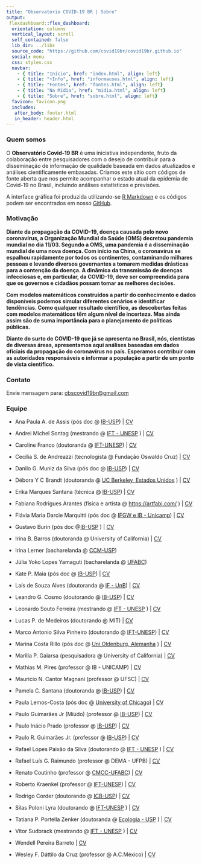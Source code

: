 ```yaml
---
title: "Observatório COVID-19 BR | Sobre"
output: 
 flexdashboard::flex_dashboard:
  orientation: columns
  vertical_layout: scroll
  self_contained: false
  lib_dir: ../libs
  source_code: "https://github.com/covid19br/covid19br.github.io"
  social: menu
  css: styles.css
  navbar:
    - { title: "Início", href: "index.html", align: left}
    - { title: "+Info", href: "informacoes.html", align: left}
    - { title: "Fontes", href: "fontes.html", align: left}
    - { title: "Na Mídia", href: "midia.html", align: left}
    - { title: "Sobre", href: "sobre.html", align: left}
  favicon: favicon.png
  includes:
   after_body: footer.html
   in_header: header.html
---
```


### Quem somos

O **Observatório Covid-19 BR** é uma iniciativa independente, fruto da
colaboração entre pesquisadores com o desejo de contribuir para a
disseminação de informação de qualidade baseada em dados atualizados e
análises cientificamente embasadas. Criamos este sítio com códigos de
fonte aberta que nos permite acompanhar o estado atual da epidemia de
Covid-19 no Brasil, incluindo análises estatísticas e previsões.


A interface gráfica foi produzida utilizando-se [R
Markdown](https://rmarkdown.rstudio.com/) e os códigos podem ser
encontrados em nosso [GitHub](https://github.com/covid19br/covid19BR).


### Motivação

<b>Diante da propagação da COVID-19, doença causada pelo novo
coronavírus, a Organização Mundial da Saúde (OMS) decretou pandemia
mundial no dia 11/03. Segundo a OMS, uma pandemia é a disseminação
mundial de uma nova doença. Com início na China, o coronavírus se
espalhou rapidamente por todos os continentes, contaminando milhares
pessoas e levando diversos governantes a tomarem medidas drásticas
para a contenção da doença. A dinâmica da transmissão de doenças
infecciosas e, em particular, da COVID-19, deve ser compreendida para
que os governos e cidadãos possam tomar as melhores decisões. 

Com modelos matemáticos construídos a partir do conhecimento e dados
disponíveis podemos simular diferentes cenários e identificar
tendências. Como qualquer resultado científico, as descobertas feitas
com modelos matemáticos têm algum nível de incerteza. Mas ainda assim
são de suma importância para o planejamento de políticas
públicas. 

Diante do surto de COVID-19 que já se apresenta no Brasil,
nós, cientistas de diversas áreas, apresentamos aqui análises baseadas
em dados oficiais da propagação do coronavírus no país. Esperamos
contribuir com as autoridades responsáveis e informar a população a
partir de um ponto de vista científico.</b>

<p>

</p>

### Contato
 
Envie mensagem para: obscovid19br@gmail.com


### Equipe

* Ana Paula A. de Assis (pós doc @ [IB-USP](http://ecologia.ib.usp.br/let/)) | [CV](http://lattes.cnpq.br/1901397112835628)

* Andrei Michel Sontag (mestrando @ [IFT - UNESP](https://www.ift.unesp.br/) ) | [CV](http://lattes.cnpq.br/1738716619940707)
	
* Caroline Franco (doutoranda @ [IFT-UNESP](https://www.ift.unesp.br/)) | [CV](http://lattes.cnpq.br/1810788882318135)

* Cecília S. de Andreazzi (tecnologista @ Fundação Oswaldo Cruz) | [CV](http://lattes.cnpq.br/7344032911778389)

* Danilo G. Muniz da Silva (pós doc @ [IB-USP](http://ecologia.ib.usp.br/let/)) | [CV](http://lattes.cnpq.br/3922429014710806)

* Débora Y C Brandt (doutoranda @ [UC Berkeley, Estados Unidos](https://ib.berkeley.edu/) ) | [CV](http://lattes.cnpq.br/0111799832635782)

* Erika Marques Santana (técnica @ [IB-USP](http://ecologia.ib.usp.br/let/)) | [CV](http://lattes.cnpq.br/4873694782558406)

* Fabiana Rodrigues Arantes (física e artista @ https://artfabi.com/ ) | [CV](http://lattes.cnpq.br/2495800931137053)

* Flávia Maria Darcie Marquitti (pós doc @ [IFGW e IB - Unicamp](https://www.ifi.unicamp.br/~flaviam/)) | [CV](http://lattes.cnpq.br/750889398476891)

* Gustavo Burin (pós doc @[IB-USP](https://www.gburin.com) ) | [CV](http://lattes.cnpq.br/3740948585907265)

* Irina B. Barros (doutoranda @ University of California) | [CV](http://lattes.cnpq.br/3183781480200250)

* Irina Lerner (bacharelanda @ [CCM-USP](http://www.cecm.usp.br/index.html))

* Júlia Yoko Lopes Yamaguti (bacharelanda @ [UFABC](http://ufabc.edu.br))

* Kate P. Maia (pós doc @ [IB-USP](http://ecologia.ib.usp.br/let/)) | [CV](http://lattes.cnpq.br/2035115116584174)

* Laís de Souza Alves (doutoranda @ [IF - UnB](https://www.fis.unb.br/)) | [CV](http://lattes.cnpq.br/1251914870700498)

* Leandro G. Cosmo (doutorando @ [IB-USP](http://ecologia.ib.usp.br/let/)) | [CV](http://lattes.cnpq.br/8022223997680224)

* Leonardo Souto Ferreira (mestrando @ [IFT - UNESP](https://www.ift.unesp.br/) ) | [CV](http://lattes.cnpq.br/7427980482483909)

* Lucas P. de Medeiros (doutorando @ MIT) | [CV](http://lattes.cnpq.br/8194959344563273)

* Marco Antonio Silva Pinheiro (doutorando @ [IFT-UNESP](https://www.ift.unesp.br/)) | [CV](http://lattes.cnpq.br/3654522236249726)

* Marina Costa Rillo (pós doc @ [Uni Oldenburg, Alemanha](https://uol.de/en/icbm) ) | [CV](http://lattes.cnpq.br/9213292464230085)

* Marilia P. Gaiarsa (pesquisadora @ University of California) | [CV](http://lattes.cnpq.br/6763492504422527)

* Mathias M. Pires (professor @ IB - UNICAMP) | [CV](http://lattes.cnpq.br/1369273685630276)

* Mauricio N. Cantor Magnani (professor @ UFSC) | [CV](http://lattes.cnpq.br/1195966541381142)

* Pamela C. Santana (doutoranda @ [IB-USP](http://ecologia.ib.usp.br/let/)) | [CV](http://lattes.cnpq.br/2857205934833784)

* Paula Lemos-Costa (pós doc @ [University of Chicago](https://lemoscosta.weebly.com/)) | [CV](http://lattes.cnpq.br/2869271527300181)
	
* Paulo Guimarães Jr (Miúdo) (professor @ [IB-USP](http://guimaraeslab.weebly.com/)) | [CV](http://lattes.cnpq.br/9619030543047007)

* Paulo Inácio Prado (professor @ [IB-USP](http://ecologia.ib.usp.br/let/)) | [CV](http://lattes.cnpq.br/3884092565521453)

* Paulo R. Guimarães Jr. (professor @ [IB-USP](http://ecologia.ib.usp.br/let/)) | [CV](http://lattes.cnpq.br/9619030543047007)

* Rafael Lopes Paixão da Silva (doutorando @ [IFT - UNESP](https://www.ift.unesp.br/) ) | [CV](http://lattes.cnpq.br/3085324638663546)

* Rafael Luís G. Raimundo (professor @ DEMA - UFPB) | [CV](http://lattes.cnpq.br/9236593676134620)

* Renato Coutinho  (professor @ [CMCC-UFABC](http://professor.ufabc.edu.br/~renato.coutinho/)) | [CV](http://lattes.cnpq.br/1301865568118160)

* Roberto Kraenkel (professor @ [IFT-UNESP](https://professores.ift.unesp.br/roberto.kraenkel/)) | [CV](http://lattes.cnpq.br/8497878967418484)

* Rodrigo Corder (doutorando @ [ICB-USP](http://ww3.icb.usp.br)) | [CV](http://lattes.cnpq.br/9741820804547685)

* Silas Poloni Lyra (doutorando @ [IFT-UNESP](https://www.ift.unesp.br/) ) | [CV](http://lattes.cnpq.br/3162809212291639)

* Tatiana P. Portella Zenker (doutoranda @ [Ecologia - USP](http://ecologia.ib.usp.br/) ) | [CV](http://lattes.cnpq.br/8988655613888832)

* Vítor Sudbrack (mestrando @ [IFT - UNESP](https://www.ift.unesp.br/) ) | [CV](http://lattes.cnpq.br/1687206263257247)

* Wendell Pereira Barreto  | [CV](http://lattes.cnpq.br/0639412837460678)

* Wesley F. Dáttilo da Cruz (professor @ A.C.México) | [CV](http://lattes.cnpq.br/4069859384161064)
